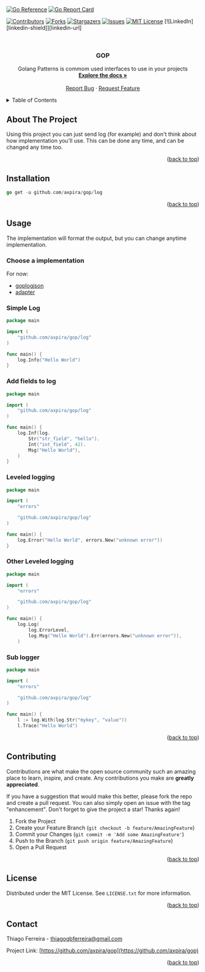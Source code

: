 <div id="top"></div>

[![Go Reference](https://pkg.go.dev/badge/github.com/axpira/gop.svg)](https://pkg.go.dev/github.com/axpira/gop)
[![Go Report Card](https://goreportcard.com/badge/github.com/axpira/gop)](https://goreportcard.com/report/github.com/axpira/gop)

<!-- PROJECT SHIELDS -->
<!--
*** I'm using markdown "reference style" links for readability.
*** Reference links are enclosed in brackets [ ] instead of parentheses ( ).
*** See the bottom of this document for the declaration of the reference variables
*** for contributors-url, forks-url, etc. This is an optional, concise syntax you may use.
*** https://www.markdownguide.org/basic-syntax/#reference-style-links
-->
[![Contributors][contributors-shield]][contributors-url]
[![Forks][forks-shield]][forks-url]
[![Stargazers][stars-shield]][stars-url]
[![Issues][issues-shield]][issues-url]
[![MIT License][license-shield]][license-url]
[![LinkedIn][linkedin-shield]][linkedin-url]



<!-- PROJECT LOGO -->
<br />
<div align="center">

<h3 align="center">GOP</h3>

  <p align="center">
    Golang Patterns is commom used interfaces to use in your projects
    <br />
    <a href="https://github.com/axpira/gop"><strong>Explore the docs »</strong></a>
    <br />
    <br />
    <a href="https://github.com/axpira/gop/issues">Report Bug</a>
    ·
    <a href="https://github.com/axpira/gop/issues">Request Feature</a>
  </p>
</div>



<!-- TABLE OF CONTENTS -->
<details>
  <summary>Table of Contents</summary>
  <ol>
    <li><a href="#about-the-project">About The Project</a></li>
    <li><a href="#installation">Installation</a></li>
    <li><a href="#usage">Usage</a></li>
    <li><a href="#roadmap">Roadmap</a></li>
    <li><a href="#contributing">Contributing</a></li>
    <li><a href="#license">License</a></li>
    <li><a href="#contact">Contact</a></li>
    <li><a href="#acknowledgments">Acknowledgments</a></li>
  </ol>
</details>



<!-- ABOUT THE PROJECT -->
## About The Project


Using this project you can just send log (for example) 
and don't think about how implementation you'll use.
This can be done any time, and can be changed any time too.

<p align="right">(<a href="#top">back to top</a>)</p>


<!-- GETTING STARTED -->

## Installation

```go
go get -u github.com/axpira/gop/log
```

<p align="right">(<a href="#top">back to top</a>)</p>



<!-- USAGE EXAMPLES -->
## Usage

The implementation will format the output, but you can change anytime implementation.

### Choose a implementation

For now:
- [goplogjson](https://github.com/axpira/goplogjson)
- [adapter](https://github.com/axpira/goplogadapter)


### Simple Log
```go
package main

import (
	"github.com/axpira/gop/log"
)

func main() {
	log.Info("Hello World")
}
```

### Add fields to log
```go
package main

import (
	"github.com/axpira/gop/log"
)

func main() {
	log.Inf(log.
		Str("str_field", "hello").
		Int("int_field", 42).
		Msg("Hello World"),
	)
}
```

### Leveled logging
```go
package main

import (
	"errors"

	"github.com/axpira/gop/log"
)

func main() {
	log.Error("Hello World", errors.New("unknown error"))
}
```

### Other Leveled logging
```go
package main

import (
	"errors"

	"github.com/axpira/gop/log"
)

func main() {
	log.Log(
		log.ErrorLevel,
		log.Msg("Hello World").Err(errors.New("unknown error")),
	)
```

### Sub logger
```go
package main

import (
	"errors"

	"github.com/axpira/gop/log"
)

func main() {
	l := log.With(log.Str("mykey", "value"))
	l.Trace("Hello World")
```

<p align="right">(<a href="#top">back to top</a>)</p>




<!-- CONTRIBUTING -->
## Contributing

Contributions are what make the open source community such an amazing place to learn, inspire, and create. Any contributions you make are **greatly appreciated**.

If you have a suggestion that would make this better, please fork the repo and create a pull request. You can also simply open an issue with the tag "enhancement".
Don't forget to give the project a star! Thanks again!

1. Fork the Project
2. Create your Feature Branch (`git checkout -b feature/AmazingFeature`)
3. Commit your Changes (`git commit -m 'Add some AmazingFeature'`)
4. Push to the Branch (`git push origin feature/AmazingFeature`)
5. Open a Pull Request

<p align="right">(<a href="#top">back to top</a>)</p>



<!-- LICENSE -->
## License

Distributed under the MIT License. See `LICENSE.txt` for more information.

<p align="right">(<a href="#top">back to top</a>)</p>



<!-- CONTACT -->
## Contact

Thiago Ferreira - thiagogbferreira@gmail.com

Project Link: [https://github.com/axpira/gop](https://github.com/axpira/gop)

<p align="right">(<a href="#top">back to top</a>)</p>




<!-- MARKDOWN LINKS & IMAGES -->
<!-- https://www.markdownguide.org/basic-syntax/#reference-style-links -->
[contributors-shield]: https://img.shields.io/github/contributors/axpira/gop.svg?style=for-the-badge
[contributors-url]: https://github.com/axpira/gop/graphs/contributors
[forks-shield]: https://img.shields.io/github/forks/axpira/gop.svg?style=for-the-badge
[forks-url]: https://github.com/axpira/gop/network/members
[stars-shield]: https://img.shields.io/github/stars/axpira/gop.svg?style=for-the-badge
[stars-url]: https://github.com/axpira/gop/stargazers
[issues-shield]: https://img.shields.io/github/issues/axpira/gop.svg?style=for-the-badge
[issues-url]: https://github.com/axpira/gop/issues
[license-shield]: https://img.shields.io/github/license/axpira/gop.svg?style=for-the-badge
[license-url]: https://github.com/axpira/gop/blob/master/LICENSE.txt
